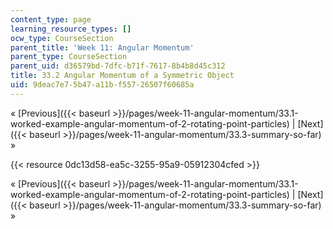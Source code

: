```yaml
---
content_type: page
learning_resource_types: []
ocw_type: CourseSection
parent_title: 'Week 11: Angular Momentum'
parent_type: CourseSection
parent_uid: d36579bd-7dfc-b71f-7617-8b4b8d45c312
title: 33.2 Angular Momentum of a Symmetric Object
uid: 9deac7e7-5b47-a11b-f557-26507f60685a
---
```


« [Previous]({{< baseurl >}}/pages/week-11-angular-momentum/33.1-worked-example-angular-momentum-of-2-rotating-point-particles) | [Next]({{< baseurl >}}/pages/week-11-angular-momentum/33.3-summary-so-far) »

{{< resource 0dc13d58-ea5c-3255-95a9-05912304cfed >}}

« [Previous]({{< baseurl >}}/pages/week-11-angular-momentum/33.1-worked-example-angular-momentum-of-2-rotating-point-particles) | [Next]({{< baseurl >}}/pages/week-11-angular-momentum/33.3-summary-so-far) »